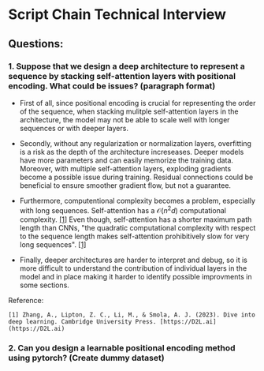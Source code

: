 # Script Chain Technical Interview

## Questions:

### 1. Suppose that we design a deep architecture to represent a sequence by stacking self-attention layers with positional encoding. What could be issues? (paragraph format)

* First of all, since positional encoding is crucial for representing the order of the sequence, when stacking mulitple self-attention layers in the architecture, the model may not be able to scale well with longer sequences or with deeper layers.

* Secondly, without any regularization or normalization layers, overfitting is a risk as the depth of the architecture increseases. Deeper models have more parameters and can easily memorize the training data. Moreover, with multiple self-attention layers,  exploding gradients become a possible issue during training. Residual connections could be beneficial to ensure smoother gradient flow, but not a guarantee.

* Furthermore, computentional complexity becomes a problem, especially with long sequences. Self-attention has a $\mathcal{O}(n^2d)$ computational complexity. [[1]](https://d2l.ai/chapter_attention-mechanisms-and-transformers/self-attention-and-positional-encoding.html) Even though, self-attention has a shorter maximum path length than CNNs, "the quadratic computational complexity with respect to the sequence length makes self-attention prohibitively slow for very long sequences". [[1]](https://d2l.ai/chapter_attention-mechanisms-and-transformers/self-attention-and-positional-encoding.html)

* Finally, deeper architectures are harder to interpret and debug, so it is more difficult to understand the contribution of individual layers in the model and in place making it harder to identify possible improvments in some sections.

Reference:

    [1] Zhang, A., Lipton, Z. C., Li, M., & Smola, A. J. (2023). Dive into deep learning. Cambridge University Press. [https://D2L.ai](https://D2L.ai)


### 2. Can you design a learnable positional encoding method using pytorch? (Create dummy dataset)

